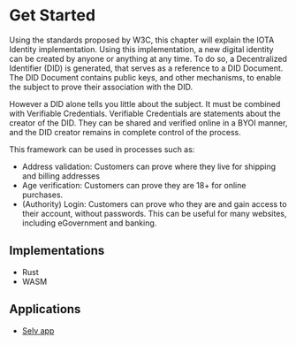 # Get Started
Using the standards proposed by W3C, this chapter will explain the IOTA Identity implementation. Using this implementation, a new digital identity can be created by anyone or anything at any time. To do so, a Decentralized Identifier (DID) is generated, that serves as a reference to a DID Document. The DID Document contains public keys, and other mechanisms, to enable the subject to prove their association with the DID. 

However a DID alone tells you little about the subject. It must be combined with Verifiable Credentials. Verifiable Credentials are statements about the creator of the DID. They can be shared and verified online in a BYOI manner, and the DID creator remains in complete control of the process. 

This framework can be used in processes such as:
- Address validation: Customers can prove where they live for shipping and billing addresses
- Age verification: Customers can prove they are 18+ for online purchases.
- (Authority) Login: Customers can prove who they are and gain access to their account,
without passwords. This can be useful for many websites, including eGovernment and
banking.



## Implementations
- Rust 
- WASM

## Applications
- [Selv app](https://selv.iota.org/)